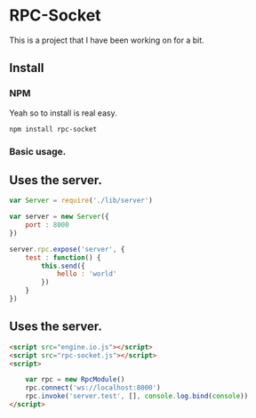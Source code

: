 RPC-Socket
=============

This is a project that I have been working on for a bit.

Install
------------

### NPM

Yeah so to install is real easy.

    npm install rpc-socket

### Basic usage.

## Uses the server.

```javascript
var Server = require('./lib/server')

var server = new Server({
	port : 8000
})

server.rpc.expose('server', {
	test : function() {
		this.send({
			hello : 'world'
		})
	}
})

```

## Uses the server.

```html
<script src="engine.io.js"></script>
<script src="rpc-socket.js"></script>
<script>

	var rpc = new RpcModule()
	rpc.connect('ws://localhost:8000')
	rpc.invoke('server.test', [], console.log.bind(console))
</script>
```
